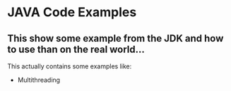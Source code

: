 # JAVA Code Examples

## This show some example from the JDK and how to use than on the real world...

This actually contains some examples like: 

- Multithreading 
